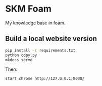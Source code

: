 # SKM Foam

My knowledge base in foam.

## Build a local website version

```Bash
pip install -r requirements.txt
python copy.py
mkdocs serve
```

Then:
```Bash
start chrome http://127.0.0.1:8000/
```

